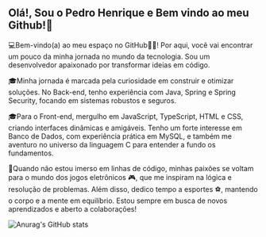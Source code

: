 ## Olá!, Sou o Pedro Henrique e Bem vindo ao meu Github!👋

💻Bem-vindo(a) ao meu espaço no GitHub🌟🌟! Por aqui, você vai encontrar um pouco da minha jornada no mundo da tecnologia. Sou um desenvolvedor apaixonado por transformar ideias em código.

🎓Minha jornada é marcada pela curiosidade em construir e otimizar soluções. No Back-end, tenho experiência com Java, Spring e Spring Security, focando em sistemas robustos e seguros.

🎓Para o Front-end, mergulho em JavaScript, TypeScript, HTML e CSS, criando interfaces dinâmicas e amigáveis. Tenho um forte interesse em Banco de Dados, com experiência prática em MySQL, e também me aventuro no universo da linguagem C para entender a fundo os fundamentos.

🌄Quando não estou imerso em linhas de código, minhas paixões se voltam para o mundo dos jogos eletrônicos 🎮, que me inspiram na lógica e resolução de problemas. Além disso, dedico tempo a esportes ⚽, mantendo o corpo e a mente em equilíbrio. Estou sempre em busca de novos aprendizados e aberto a colaborações!


![Anurag's GitHub stats](https://github-readme-stats.vercel.app/api?username=phccoelho&show_icons=true&theme=midnight-purple,discussions_started,discussions_answered,prs_merged,prs_merged_percentage)



